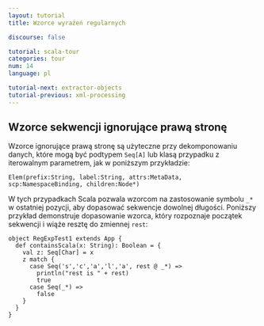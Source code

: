 ```yaml
---
layout: tutorial
title: Wzorce wyrażeń regularnych

discourse: false

tutorial: scala-tour
categories: tour
num: 14
language: pl

tutorial-next: extractor-objects
tutorial-previous: xml-processing
---
```


## Wzorce sekwencji ignorujące prawą stronę ##

Wzorce ignorujące prawą stronę są użyteczne przy dekomponowaniu danych, które mogą być podtypem `Seq[A]` lub klasą przypadku z iterowalnym parametrem, jak w poniższym przykładzie:

```
Elem(prefix:String, label:String, attrs:MetaData, scp:NamespaceBinding, children:Node*)
```

W tych przypadkach Scala pozwala wzorcom na zastosowanie symbolu `_*` w ostatniej pozycji, aby dopasować sekwencje dowolnej długości.
Poniższy przykład demonstruje dopasowanie wzorca, który rozpoznaje początek sekwencji i wiąże resztę do zmiennej `rest`:

```tut
object RegExpTest1 extends App {
  def containsScala(x: String): Boolean = {
    val z: Seq[Char] = x
    z match {
      case Seq('s','c','a','l','a', rest @ _*) =>
        println("rest is " + rest)
        true
      case Seq(_*) =>
        false
    }
  }
}
```
